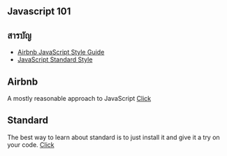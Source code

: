 ## Javascript 101

## สารบัญ
- [Airbnb JavaScript Style Guide](#airbnb)
- [JavaScript Standard Style](#standard)

## Airbnb
A mostly reasonable approach to JavaScript [Click](https://github.com/airbnb/javascript)

## Standard
The best way to learn about standard is to just install it and give it a try on your code. [Click](https://standardjs.com/rules.html)